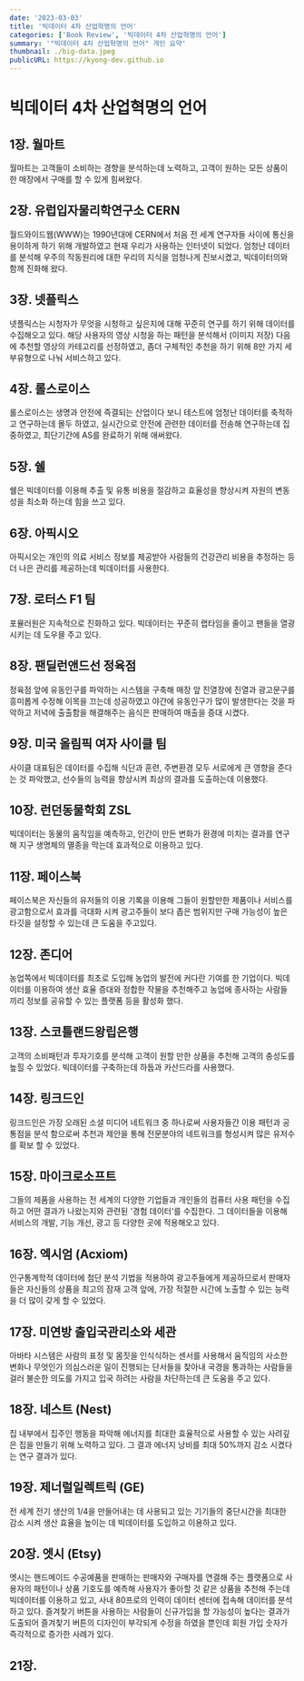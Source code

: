 ```yaml
---
date: '2023-03-03'
title: '빅데이터 4차 산업혁명의 언어'
categories: ['Book Review', '빅데이터 4차 산업혁명의 언어']
summary: '"빅데이터 4차 산업혁명의 언어" 개인 요약'
thumbnail: ./big-data.jpeg
publicURL: https://kyong-dev.github.io
---
```



# 빅데이터 4차 산업혁명의 언어

## 1장. 월마트
월마트는 고객들이 소비하는 경향을 분석하는데 노력하고, 고객이 원하는 모든 상품이 한 매장에서 구매를 할 수 있게 힘써왔다.

## 2장. 유럽입자물리학연구소 CERN
월드와이드웹(WWW)는 1990년대에 CERN에서 처음 전 세계 연구자들 사이에 통신을 용이하게 하기 위해 개발하였고 현재 우리가 사용하는 인터넷이 되었다. 엄청난 데이터를 분석해 우주의 작동원리에 대한 우리의 지식을 엄청나게 진보시켰고, 빅데이터의와 함께 진화해 왔다.

## 3장. 넷플릭스
넷플릭스는 시청자가 무엇을 시청하고 싶은지에 대해 꾸준히 연구를 하기 위해 데이터를 수집해오고 있다. 해당 사용자의 영상 시청을 하는 패턴을 분석해서 (이미지 저장) 다음에 추천할 영상의 카테고리를 선정하였고, 좀더 구체적인 추천을 하기 위해 8만 가지 세부유형으로 나눠 서비스하고 있다.

## 4장. 롤스로이스
롤스로이스는 생명과 안전에 즉결되는 산업이다 보니 테스트에 엄청난 데이터를 축적하고 연구하는데 몰두 하였고, 실시간으로 안전에 관련한 데이터를 전송해 연구하는데 집중하였고, 최단기간에 AS를 완료하기 위해 애써왔다.

## 5장. 쉘
쉘은 빅데이터를 이용해 추출 및 유통 비용을 절감하고 효율성을 향상시켜 자원의 변동성을 최소화 하는데 힘을 쓰고 있다.

## 6장. 아픽시오
아픽시오는 개인의 의료 서비스 정보를 제공받아 사람들의 건강관리 비용을 추정하는 등 더 나은 관리를 제공하는데 빅데이터를 사용한다.

## 7장. 로터스 F1 팀
포뮬러원은 지속적으로 진화하고 있다. 빅데이터는 꾸준히 랩타임을 줄이고 팬들을 열광시키는 데 도우믈 주고 있다.

## 8장. 팬딜런앤드선 정육점
정육점 앞에 유동인구를 파악하는 시스템을 구축해 매장 앞 진열장에 진열과 광고문구를 흥미롭게 수정해 이목을 끄는데 성공하였고 야간에 유동인구가 많이 발생한다는 것을 파악하고 저녁에 출출함을 해결해주는 음식은 판매하여 매출을 증대 시켰다.

## 9장. 미국 올림픽 여자 사이클 팀
사이클 대표팀은 데이터를 수집해 식단과 훈련, 주변환경 모두 서로에게 큰 영향을 준다는 것 파악했고, 선수들의 능력을 향상시켜 최상의 결과를 도출하는데 이용했다.

## 10장. 런던동물학회 ZSL
빅데이터는 동물의 움직임을 예측하고, 인간이 만든 변화가 환경에 미치는 결과를 연구해 지구 생명체의 멸종을 막는데 효과적으로 이용하고 있다.

## 11장. 페이스북
페이스북은 자신들의 유저들의 이용 기록을 이용해 그들이 원할만한 제품이나 서비스를 광고함으로서 효과를 극대화 시켜 광고주들이 보다 좁은 범위지만 구매 가능성이 높은 타깃을 설정할 수 있는데 큰 도움을 주고있다.

## 12장. 존디어
농업쪽에서 빅데이터를 최초로 도입해 농업의 발전에 커다란 기여를 한 기업이다. 빅데이터를 이용하여 생산 효율 증대와 정합한 작물을 추천해주고 농업에 종사하는 사람들 끼리 정보를 공유할 수 있는 플랫폼 등을 활성화 했다.

## 13장. 스코틀랜드왕립은행
고객의 소비패턴과 투자기호를 분석해 고객이 원할 만한 상품을 추천해 고객의 충성도를 높힐 수 있었다. 빅데이터를 구축하는데 하둡과 카산드라를 사용했다.

## 14장. 링크드인
링크드인은 가장 오래된 소셜 미디어 네트워크 중 하나로써 사용자들간 이용 패턴과 공통점을 분석 함으로써 추천과 제안을 통해 전문분야의 네트워크를 형성시켜 많은 유저수를 확보 할  수 있었다.

## 15장. 마이크로소프트
그들의 제품을 사용하는 전 세계의 다양한 기업들과 개인들의 컴퓨터 사용 패턴을 수집하고 어떤 결과가 나왔는지와 관련된 '경험 데이터'를 수집한다. 그 데이터들을 이용해 서비스의 개발, 기능 개선, 광고 등 다양한 곳에 적용해오고 있다.

## 16장. 엑시엄 (Acxiom)
인구통계학적 데이터에 첨단 분석 기법을 적용하여 광고주들에게 제공하므로서 판매자들은 자신들의 상품을 최고의 잠재 고객 앞에, 가장 적절한 시간에 노출할 수 있는 능력을 더 많이 갖게 할 수 있었다. 

## 17장. 미연방 출입국관리소와 세관
아바타 시스템은 사람의 표정 및 몸짓을 인식식하는 센서를 사용해서 움직임의 사소한 변화나 무엇인가 의심스러운 일이 진행되는 단서들을 찾아내 국경을 통과하는 사람들을 걸러 불순한 의도를 가지고 입국 하려는 사람을 차단하는데 큰 도움을 주고 있다.

## 18장. 네스트 (Nest)
집 내부에서 집주인 행동을 파악해 에너지를 최대한 효율적으로 사용할 수 있는 사려깊은 집을 만들기 위해 노력하고 있다. 그 결과 에너지 낭비를 최대 50%까지 감소 시켰다는 연구 결과가 있다.

## 19장. 제너럴일렉트릭 (GE)
전 세계 전기 생산의 1/4을 만들어내는 데 사용되고 있는 기기들의 중단시간을 최대한 감소 시켜 생산 효율을 높이는 데 빅데이터를 도입하고 이용하고 있다.

## 20장. 엣시 (Etsy)
엣시는 핸드메이드 수공예품을 판매하는 판매자와 구매자를 연결해 주는 플랫폼으로 사용자의 패턴이나 상품 기호도를 예측해 사용자가 좋아할 것 같은 상품을 추천해 주는데 빅데이터를 이용하고 있고, 사내 80프로의 인력이 데이터 센터에 접속해 데이터를 분석하고 있다. 즐겨찾기 버튼을 사용하는 사람들이 신규가입을 할 가능성이 높다는 결과가 도출되어 즐겨찾기 버튼의 디자인이 부각되게 수정을 하였을 뿐인데 회원 가입 숫자가 즉각적으로 증가한 사례가 있다.

## 21장. 